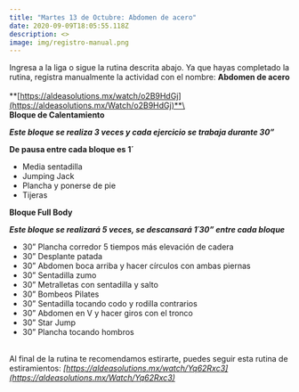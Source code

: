 ```yaml
---
title: "Martes 13 de Octubre: Abdomen de acero"
date: 2020-09-09T18:05:55.118Z
description: <>
image: img/registro-manual.png
---
```

Ingresa a la liga o sigue la rutina descrita abajo. Ya que hayas completado la rutina, registra manualmente la actividad con el nombre: **Abdomen de acero**\
\
**[https://aldeasolutions.mx/​watch/o2B9HdGj](https://aldeasolutions.mx/Watch/o2B9HdGj)**\
\
**Bloque de Calentamiento**

***Este bloque se realiza 3 veces y cada ejercicio se trabaja durante 30”*** 

**De pausa entre cada bloque es 1´**

* Media sentadilla
* Jumping Jack
* Plancha y ponerse de pie
* Tijeras

**Bloque Full Body**

***Este bloque se realizará 5 veces, se descansará 1´30” entre cada bloque***

* 30” Plancha corredor 5 tiempos más elevación de cadera
* 30” Desplante patada
* 30” Abdomen boca arriba y hacer círculos con ambas piernas
* 30” Sentadilla zumo
* 30” Metralletas con sentadilla y salto
* 30” Bombeos Pilates
* 30” Sentadilla tocando codo y rodilla contrarios
* 30” Abdomen en V y hacer giros con el tronco 
* 30” Star Jump
* 30” Plancha tocando hombros

\
Al final de la rutina te recomendamos estirarte, puedes seguir esta rutina de estiramientos: *[https://aldeasolutions.mx/​watch/Yq62Rxc3](https://aldeasolutions.mx/Watch/Yq62Rxc3)*